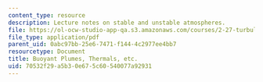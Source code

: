 ```yaml
---
content_type: resource
description: Lecture notes on stable and unstable atmospheres.
file: https://ol-ocw-studio-app-qa.s3.amazonaws.com/courses/2-27-turbulent-flow-and-transport-spring-2002/70532f29a5b30e675c60540077a92931_7_SimpleBuoyancy.pdf
file_type: application/pdf
parent_uid: 0abc97bb-25e6-7471-f144-4c2977ee4bb7
resourcetype: Document
title: Buoyant Plumes, Thermals, etc.
uid: 70532f29-a5b3-0e67-5c60-540077a92931
---
```

